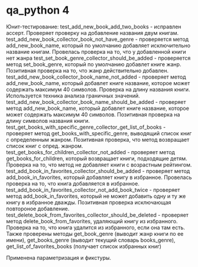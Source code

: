 # qa_python 4 
Юнит-тестирование:
test_add_new_book_add_two_books - исправлен ассерт. Проверяет проверку на добавление названия двум книгам.
test_add_new_book_collector_book_not_have_genre - проверяется метод add_new_book_name, который по умолчанию добавляет 
исключительно название книгам. Провелась проверка на то, что у добавленной книги нет жанра
test_set_book_genre_collector_should_be_added - проверяется метод set_book_genre, который по умолчанию добавлет книге жанр.
Позитивная проверка на то, что жанр действительно добавлен.
test_add_new_book_collector_book_name_not_added - проверяет метод add_new_book_name, который добавлет книге название, которое 
может содержать максимум 40 символов. Проверка на длину названия книги. Используется техника анализа 
граничных значений.
test_add_new_book_collector_book_name_should_be_added - проверяет метод add_new_book_name, который добавлет книге название, которое 
может содержать максимум 40 символов. Позитивная проверка на длину символов названия книги.
test_get_books_with_specific_genre_collector_get_list_of_books - проверяет метод get_books_with_specific_genre, 
выводящий список книг с определенным жанром. Позитивная проверка, что метод возвращает список книг с опред. жанром.
test_get_books_for_children_collector_not_added - проверяет метод get_books_for_children, который возвращает 
книги, подходящие детям. Проверка на то, что метод не добавляет книги с возрастным рейтингом.
test_add_book_in_favorites_collector_should_be_added - проверяет метод add_book_in_favorites, который добавляет книгу 
в избранное. Провелась проверка на то, что книга добавляется в избранное.
test_add_book_in_favorites_collector_not_add_book_twice - проверяет метод add_book_in_favorites, который не может 
добавить одну и ту же книгу в избранное дважды. Позитивная проверка исключающая повтороное добавление.
test_delete_book_from_favorites_collector_should_be_deleted - проверяет метод delete_book_from_favorites, удаляющий 
книгу из избранного. Проверка на то, что книга удалится из избранного, если она там есть.
Также проверены методы get_book_genre (выводит жанр книги по ее имени), get_books_genre (выводит текущий словарь 
books_genre), get_list_of_favorites_books (получает список избранных книг)

Применена параметризация и фикстуры.
